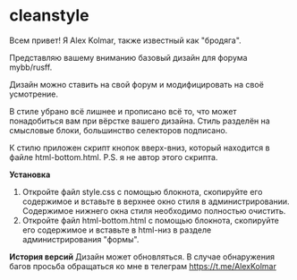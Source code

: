 # cleanstyle

Всем привет! Я Alex Kolmar, также известный как "бродяга".

Представляю вашему вниманию базовый дизайн для форума mybb/rusff.

Дизайн можно ставить на свой форум и модифицировать на своё усмотрение.

В стиле убрано всё лишнее и прописано всё то, что может понадобиться вам при вёрстке вашего дизайна. Стиль разделён на смысловые блоки, большинство селекторов подписано.

К стилю приложен скрипт кнопок вверх-вниз, который находится в файле html-bottom.html. P.S. я не автор этого скрипта.

**Установка**

1. Откройте файл style.css с помощью блокнота, скопируйте его содержимое и вставьте в верхнее окно стиля в администрировании. Содержимое нижнего окна стиля необходимо полностью очистить.
2. Откройте файл html-bottom.html с помощью блокнота, скопируйте его содержимое и вставьте в html-низ в разделе администрирования "формы".

**История версий**
Дизайн может обновляться. В случае обнаружения багов просьба обращаться ко мне в телеграм https://t.me/AlexKolmar